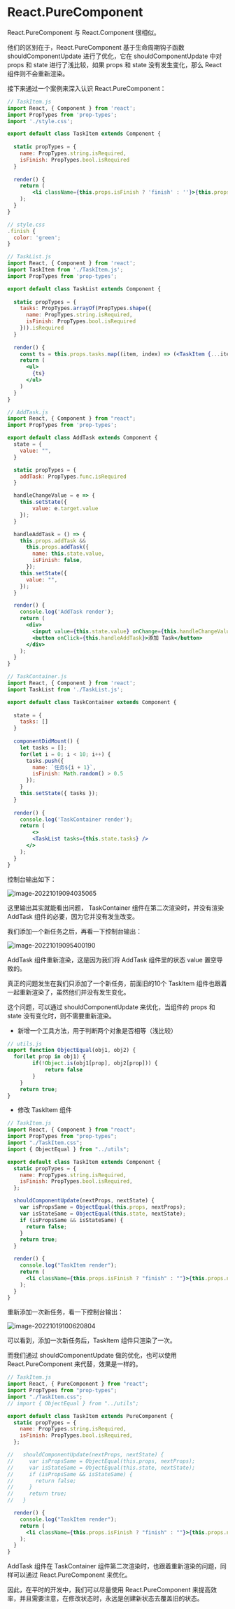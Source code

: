 # React.PureComponent

React.PureComponent 与 React.Component 很相似。

他们的区别在于，React.PureComponent 基于生命周期钩子函数 shouldComponentUpdate 进行了优化，它在 shouldComponentUpdate 中对 props 和 state 进行了浅比较，如果 props 和 state 没有发生变化，那么 React 组件则不会重新渲染。

接下来通过一个案例来深入认识 React.PureComponent：

```jsx
// TaskItem.js
import React, { Component } from 'react';
import PropTypes from 'prop-types';
import './style.css';

export default class TaskItem extends Component {
  
  static propTypes = {
    name: PropTypes.string.isRequired,
    isFinish: PropTypes.bool.isRequired
  }
  
  render() {
    return (
    	<li className={this.props.isFinish ? 'finish' : ''}>{this.props.name}</li>
    );
  }
}

// style.css
.finish {
  color: 'green';
}
```



```jsx
// TaskList.js
import React, { Component } from 'react';
import TaskItem from './TaskItem.js';
import PropTypes from 'prop-types';

export default class TaskList extends Component {
  
  static propTypes = {
    tasks: PropTypes.arrayOf(PropTypes.shape({
      name: PropTypes.string.isRequired,
      isFinish: PropTypes.bool.isRequired
    })).isRequired
  }
  
  render() {
    const ts = this.props.tasks.map((item, index) => (<TaskItem {...item} key={index} />));
    return (
      <ul>
      	{ts}
      </ul>
    )
  }
}
```



```jsx
// AddTask.js
import React, { Component } from "react";
import PropTypes from 'prop-types';

export default class AddTask extends Component {
  state = {
    value: "",
  }

  static propTypes = {
    addTask: PropTypes.func.isRequired
  }

  handleChangeValue = e => {
    this.setState({
        value: e.target.value
    });
  }

  handleAddTask = () => {
    this.props.addTask &&
      this.props.addTask({
        name: this.state.value,
        isFinish: false,
      });
    this.setState({
      value: "",
    });
  }

  render() {
    console.log('AddTask render');
    return (
      <div>
        <input value={this.state.value} onChange={this.handleChangeValue} />
        <button onClick={this.handleAddTask}>添加 Task</button>
      </div>
    );
  }
}
```



```jsx
// TaskContainer.js
import React, { Component } from 'react';
import TaskList from './TaskList.js';

export default class TaskContainer extends Component {
  
  state = {
    tasks: []
  }
  
  componentDidMount() {
    let tasks = [];
    for(let i = 0; i < 10; i++) {
      tasks.push({
        name: `任务${i + 1}`,
        isFinish: Math.random() > 0.5
      });
    }
    this.setState({ tasks });
  }
  
  render() {
    console.log('TaskContainer render');
    return (
    	<>
      	<TaskList tasks={this.state.tasks} />
      </>
    );
  }
}
```

控制台输出如下：

![image-20221019094035065](https://penguinbucket.obs.cn-southwest-2.myhuaweicloud.com//img/202210190940116.png)

这里输出其实就能看出问题， TaskContainer 组件在第二次渲染时，并没有渲染 AddTask 组件的必要，因为它并没有发生改变。

我们添加一个新任务之后，再看一下控制台输出：

![image-20221019095400190](https://penguinbucket.obs.cn-southwest-2.myhuaweicloud.com//img/202210190954280.png)

AddTask 组件重新渲染，这是因为我们将 AddTask 组件里的状态 value 置空导致的。

真正的问题发生在我们只添加了一个新任务，前面旧的10个 TaskItem 组件也跟着一起重新渲染了，虽然他们并没有发生变化。

这个问题，可以通过 shouldComponentUpdate 来优化，当组件的 props 和 state 没有变化时，则不需要重新渲染。

- 新增一个工具方法，用于判断两个对象是否相等（浅比较）

```js
// utils.js
export function ObjectEqual(obj1, obj2) {
  for(let prop in obj1) {
		if(!Object.is(obj1[prop], obj2[prop])) {
			return false
		}
	}
	return true;
}
```

- 修改 TaskItem 组件

```jsx
// TaskItem.js
import React, { Component } from "react";
import PropTypes from "prop-types";
import "./TaskItem.css";
import { ObjectEqual } from "../utils";

export default class TaskItem extends Component {
  static propTypes = {
    name: PropTypes.string.isRequired,
    isFinish: PropTypes.bool.isRequired,
  };

  shouldComponentUpdate(nextProps, nextState) {
    var isPropsSame = ObjectEqual(this.props, nextProps);
    var isStateSame = ObjectEqual(this.state, nextState);
    if (isPropsSame && isStateSame) {
      return false;
    }
    return true;
  }

  render() {
    console.log("TaskItem render");
    return (
      <li className={this.props.isFinish ? "finish" : ""}>{this.props.name}</li>
    );
  }
}
```

重新添加一次新任务，看一下控制台输出：

![image-20221019100620804](https://penguinbucket.obs.cn-southwest-2.myhuaweicloud.com//img/202210191006854.png)

可以看到，添加一次新任务后，TaskItem 组件只渲染了一次。

而我们通过 shouldComponentUpdate 做的优化，也可以使用 React.PureComponent 来代替，效果是一样的。

```jsx
// TaskItem.js
import React, { PureComponent } from "react";
import PropTypes from "prop-types";
import "./TaskItem.css";
// import { ObjectEqual } from "../utils";

export default class TaskItem extends PureComponent {
  static propTypes = {
    name: PropTypes.string.isRequired,
    isFinish: PropTypes.bool.isRequired,
  };

//   shouldComponentUpdate(nextProps, nextState) {
//     var isPropsSame = ObjectEqual(this.props, nextProps);
//     var isStateSame = ObjectEqual(this.state, nextState);
//     if (isPropsSame && isStateSame) {
//       return false;
//     }
//     return true;
//   }

  render() {
    console.log("TaskItem render");
    return (
      <li className={this.props.isFinish ? "finish" : ""}>{this.props.name}</li>
    );
  }
}

```

AddTask 组件在 TaskContainer 组件第二次渲染时，也跟着重新渲染的问题，同样可以通过 React.PureComponent 来优化。

因此，在平时的开发中，我们可以尽量使用 React.PureComponent 来提高效率，并且需要注意，在修改状态时，永远是创建新状态去覆盖旧的状态。

